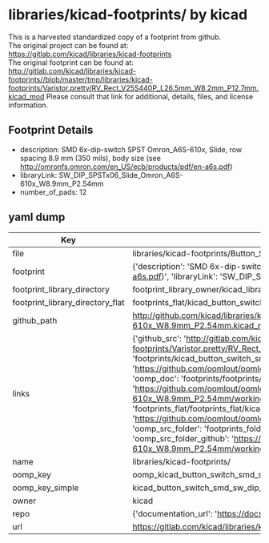 # libraries/kicad-footprints/ by kicad  
This is a harvested standardized copy of a footprint from github.  
The original project can be found at:  
https://gitlab.com/kicad/libraries/kicad-footprints  
The original footprint can be found at:
http://gitlab.com/kicad/libraries/kicad-footprints//blob/master/tmp/libraries/kicad-footprints/Varistor.pretty/RV_Rect_V25S440P_L26.5mm_W8.2mm_P12.7mm.kicad_mod
Please consult that link for additional, details, files, and license information.  
## Footprint Details
* description: SMD 6x-dip-switch SPST Omron_A6S-610x, Slide, row spacing 8.9 mm (350 mils), body size  (see http://omronfs.omron.com/en_US/ecb/products/pdf/en-a6s.pdf)  
* libraryLink: SW_DIP_SPSTx06_Slide_Omron_A6S-610x_W8.9mm_P2.54mm  
* number_of_pads: 12  
## yaml dump  
| Key | Value |  
| --- | --- |  
| file | libraries/kicad-footprints/Button_Switch_SMD.pretty/SW_DIP_SPSTx06_Slide_Omron_A6S-610x_W8.9mm_P2.54mm.kicad_mod |  
| footprint | {'description': 'SMD 6x-dip-switch SPST Omron_A6S-610x, Slide, row spacing 8.9 mm (350 mils), body size  (see http://omronfs.omron.com/en_US/ecb/products/pdf/en-a6s.pdf)', 'libraryLink': 'SW_DIP_SPSTx06_Slide_Omron_A6S-610x_W8.9mm_P2.54mm', 'number_of_pads': 12} |  
| footprint_library_directory | footprint_library_owner/kicad_libraries/kicad-footprints/ |  
| footprint_library_directory_flat | footprints_flat/kicad_button_switch_smd_sw_dip_spstx06_slide_omron_a6s_610x_w8_9mm_p2_54mm/working |  
| github_path | http://github.com/kicad/libraries/kicad-footprints//blob/master/tmp/libraries/kicad-footprints/Button_Switch_SMD.pretty/SW_DIP_SPSTx06_Slide_Omron_A6S-610x_W8.9mm_P2.54mm.kicad_mod |  
| links | {'github_src': 'http://gitlab.com/kicad/libraries/kicad-footprints//blob/master/tmp/libraries/kicad-footprints/Varistor.pretty/RV_Rect_V25S440P_L26.5mm_W8.2mm_P12.7mm.kicad_mod', 'github_src_repo': 'https://gitlab.com/kicad/libraries/kicad-footprints', 'oomp_bot': 'footprints/kicad_button_switch_smd_sw_dip_spstx06_slide_omron_a6s_610x_w8_9mm_p2_54mm/working', 'oomp_bot_github': 'https://github.com/oomlout/oomlout_oomp_footprint_bot/tree/main/footprints/kicad_button_switch_smd_sw_dip_spstx06_slide_omron_a6s_610x_w8_9mm_p2_54mm/working', 'oomp_doc': 'footprints/footprints/kicad/Button_Switch_SMD/SW_DIP_SPSTx06_Slide_Omron_A6S-610x_W8.9mm_P2.54mm/working/', 'oomp_doc_github': 'https://github.com/oomlout/oomlout_oomp_footprint_doc/tree/main/footprints/footprints/kicad/Button_Switch_SMD/SW_DIP_SPSTx06_Slide_Omron_A6S-610x_W8.9mm_P2.54mm/working', 'oomp_src_flat': 'footprints_flat/footprints_flat/kicad_button_switch_smd_sw_dip_spstx06_slide_omron_a6s_610x_w8_9mm_p2_54mm/working', 'oomp_src_flat_github': 'https://github.com/oomlout/oomlout_oomp_footprint_src/tree/main/footprints_flat/kicad_button_switch_smd_sw_dip_spstx06_slide_omron_a6s_610x_w8_9mm_p2_54mm/working', 'oomp_src_folder': 'footprints_folder/footprints_folder/kicad/Button_Switch_SMD/SW_DIP_SPSTx06_Slide_Omron_A6S-610x_W8.9mm_P2.54mm/working', 'oomp_src_folder_github': 'https://github.com/oomlout/oomlout_oomp_footprint_src/tree/main/footprints_folder/kicad/Button_Switch_SMD/SW_DIP_SPSTx06_Slide_Omron_A6S-610x_W8.9mm_P2.54mm/working'} |  
| name | libraries/kicad-footprints/ |  
| oomp_key | oomp_kicad_button_switch_smd_sw_dip_spstx06_slide_omron_a6s_610x_w8_9mm_p2_54mm |  
| oomp_key_simple | kicad_button_switch_smd_sw_dip_spstx06_slide_omron_a6s_610x_w8_9mm_p2_54mm |  
| owner | kicad |  
| repo | {'documentation_url': 'https://docs.github.com/rest/repos/repos#get-a-repository', 'message': 'Not Found'} |  
| url | https://gitlab.com/kicad/libraries/kicad-footprints |  

